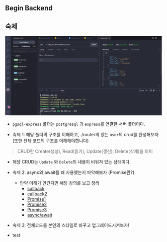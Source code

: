 ## Begin Backend

## 숙제

<p align="center"><img src="./img/HomeWork.png"></p>

- `pgsql-express` 폴더는 `postgresql` 과 `express`를 연결한 서버 폴더이다.

- 숙제 1: 해당 폴더의 구조를 이해하고, ./router의 있는 `user`의 crud를 완성해보자 (또한 전체 코드의 구조를 이해해야합니다)

> CRUD란 Create(생성), Read(읽기), Update(갱신), Delete(삭제)을 의미

- 해당 CRUD는 `Update` 와 `Delete`의 내용이 비워져 있는 상태이다.

- 숙제 2: async와 await를 왜 사용했는지 파악해보자 (Promise란?)

  - 만약 이해가 안간다면 해당 강의를 보고 정리
    - [callback](https://www.youtube.com/watch?v=gYTz7LMQQsM)
    - [callback2](https://www.youtube.com/watch?v=KzQ6bW3AJEg)
    - [Promise1](https://www.youtube.com/watch?v=N19O3LtuGe0)
    - [Promise2](https://www.youtube.com/watch?v=Iee488sR5_g)
    - [Promise3](https://www.youtube.com/watch?v=e9f1TyIlAzs)
    - [async/await](https://www.youtube.com/watch?v=G-tHfpfeFGQ)

- 숙제 3: 전체코드를 본인의 스타일로 바꾸고 업그레이드시켜보자!
- test
